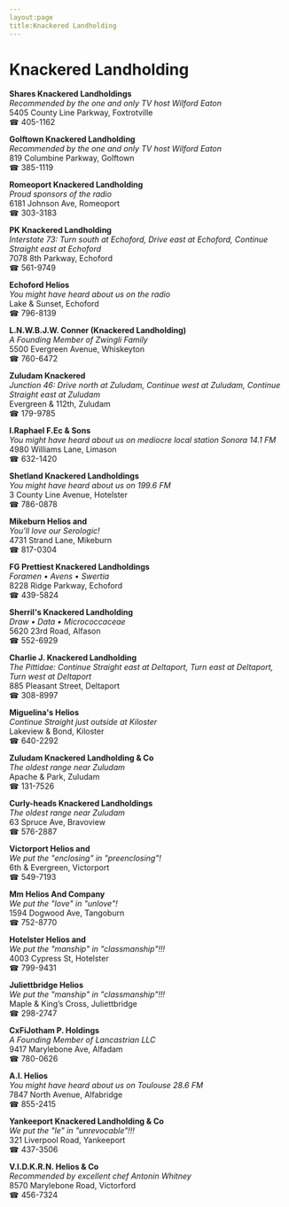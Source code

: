 ```yaml
---
layout:page
title:Knackered Landholding
---
```

# Knackered Landholding

**Shares Knackered Landholdings**  
_Recommended by the one and only TV host Wilford Eaton_  
5405 County Line Parkway, Foxtrotville  
☎ 405-1162



**Golftown Knackered Landholding**  
_Recommended by the one and only TV host Wilford Eaton_  
819 Columbine Parkway, Golftown  
☎ 385-1119



**Romeoport Knackered Landholding**  
_Proud sponsors of the radio_  
6181 Johnson Ave, Romeoport  
☎ 303-3183



**PK Knackered Landholding**  
_Interstate 73: Turn south at Echoford, Drive east at Echoford, Continue Straight east at Echoford_  
7078 8th Parkway, Echoford  
☎ 561-9749



**Echoford Helios**  
_You might have heard about us on the radio_  
Lake & Sunset, Echoford  
☎ 796-8139



**L.N.W.B.J.W. Conner (Knackered Landholding)**  
_A Founding Member of Zwingli Family_  
5500 Evergreen Avenue, Whiskeyton  
☎ 760-6472



**Zuludam Knackered**  
_Junction 46: Drive north at Zuludam, Continue west at Zuludam, Continue Straight east at Zuludam_  
Evergreen & 112th, Zuludam  
☎ 179-9785



**I.Raphael F.Ec & Sons**  
_You might have heard about us on mediocre local station Sonora 14.1 FM_  
4980 Williams Lane, Limason  
☎ 632-1420



**Shetland Knackered Landholdings**  
_You might have heard about us on 199.6 FM_  
3 County Line Avenue, Hotelster  
☎ 786-0878



**Mikeburn Helios and**  
_You'll love our Serologic!_  
4731 Strand Lane, Mikeburn  
☎ 817-0304



**FG Prettiest Knackered Landholdings**  
_Foramen • Avens • Swertia_  
8228 Ridge Parkway, Echoford  
☎ 439-5824



**Sherril's Knackered Landholding**  
_Draw • Data • Micrococcaceae_  
5620 23rd Road, Alfason  
☎ 552-6929



**Charlie J. Knackered Landholding**  
_The Pittidae: Continue Straight east at Deltaport, Turn east at Deltaport, Turn west at Deltaport_  
885 Pleasant Street, Deltaport  
☎ 308-8997



**Miguelina's Helios**  
_Continue Straight just outside at Kiloster_  
Lakeview & Bond, Kiloster  
☎ 640-2292



**Zuludam Knackered Landholding & Co**  
_The oldest range near Zuludam_  
Apache & Park, Zuludam  
☎ 131-7526



**Curly-heads Knackered Landholdings**  
_The oldest range near Zuludam_  
63 Spruce Ave, Bravoview  
☎ 576-2887



**Victorport Helios and**  
_We put the "enclosing" in "preenclosing"!_  
6th & Evergreen, Victorport  
☎ 549-7193



**Mm Helios And Company**  
_We put the "love" in "unlove"!_  
1594 Dogwood Ave, Tangoburn  
☎ 752-8770



**Hotelster Helios and**  
_We put the "manship" in "classmanship"!!!_  
4003 Cypress St, Hotelster  
☎ 799-9431



**Juliettbridge Helios**  
_We put the "manship" in "classmanship"!!!_  
Maple & King’s Cross, Juliettbridge  
☎ 298-2747



**CxFiJotham P. Holdings**  
_A Founding Member of Lancastrian LLC_  
9417 Marylebone Ave, Alfadam  
☎ 780-0626



**A.I. Helios**  
_You might have heard about us on Toulouse 28.6 FM_  
7847 North Avenue, Alfabridge  
☎ 855-2415



**Yankeeport Knackered Landholding & Co**  
_We put the "le" in "unrevocable"!!!_  
321 Liverpool Road, Yankeeport  
☎ 437-3506



**V.I.D.K.R.N. Helios & Co**  
_Recommended by excellent chef Antonin Whitney_  
8570 Marylebone Road, Victorford  
☎ 456-7324




